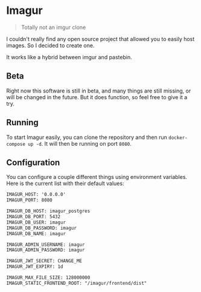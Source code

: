 # Imagur

> Totally not an imgur clone

I couldn't really find any open source project that allowed you to easily host images. So I decided to create one.

It works like a hybrid between imgur and pastebin.

## Beta

Right now this software is still in beta, and many things are still missing, or will be changed in the future.
But it does function, so feel free to give it a try.

## Running

To start Imagur easily, you can clone the repository and then run `docker-compose up -d`. It will then be running on port `8080`.

## Configuration

You can configure a couple different things using environment variables. Here is the current list with their default values:

```txt
IMAGUR_HOST: '0.0.0.0'
IMAGUR_PORT: 8080

IMAGUR_DB_HOST: imagur_postgres
IMAGUR_DB_PORT: 5432
IMAGUR_DB_USER: imagur
IMAGUR_DB_PASSWORD: imagur
IMAGUR_DB_NAME: imagur

IMAGUR_ADMIN_USERNAME: imagur
IMAGUR_ADMIN_PASSWORD: imagur

IMAGUR_JWT_SECRET: CHANGE_ME
IMAGUR_JWT_EXPIRY: 1d

IMAGUR_MAX_FILE_SIZE: 128000000
IMAGUR_STATIC_FRONTEND_ROOT: "/imagur/frontend/dist"
```
